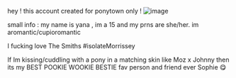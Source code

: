 hey ! this account created for ponytown only !
![image](https://github.com/user-attachments/assets/21a3a857-920f-41d9-8f07-67305d028c01)

small info : my name is yana , im a 15 and my prns are she/her. im aromantic/cupioromantic

I fucking love The Smiths #isolateMorrissey

If Im kissing/cuddling with a pony in a matching skin like Moz x Johnny then its my BEST POOKIE WOOKIE BESTIE fav person and friend ever Sophie 😋


